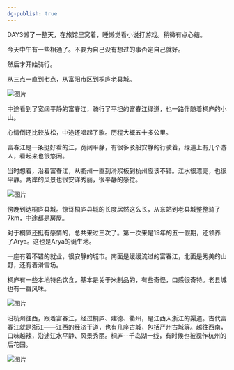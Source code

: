```yaml
---
dg-publish: true
---
```


DAY3懒了一整天，在旅馆里窝着，睡懒觉看小说打游戏。稍微有点心结。

今天中午有一些相通了。不要为自己没有想过的事否定自己就好。

然后才开始骑行。

从三点一直到七点，从富阳市区到桐庐老县城。

![图片](https://mmbiz.qpic.cn/sz_mmbiz_jpg/xrwPsrfDibytPwY9ibuokpTfytQNnPE97LQL7rfKU1aaA1SRJHwSao5N8icy9vjJNetjr0YEiar4m8xe8QdaGlGJWA/640?wx_fmt=jpeg&from=appmsg&wxfrom=5&wx_lazy=1&wx_co=1)

中途看到了宽阔平静的富春江，骑行了平坦的富春江绿道，也一路伴随着桐庐的小山。

心情倒还比较放松，中途还唱起了歌。历程大概五十多公里。

富春江是一条挺好看的江，宽阔平静，有很多驳船安静的行驶着，绿道上有几个游人，看起来也很悠闲。

当时想着，沿着富春江，从衢州一直到滑浆板到杭州应该不错。江水很漂亮，也很平静。两岸的风景也很安详秀丽，很平静的感觉。

![图片](https://mmbiz.qpic.cn/sz_mmbiz_jpg/xrwPsrfDibytPwY9ibuokpTfytQNnPE97LXfSjnlmfslRhiaia9gb40bHbsg8J079ocHdMFdzRYZCbNjCTtc4Zia6Wg/640?wx_fmt=jpeg&from=appmsg&wxfrom=5&wx_lazy=1&wx_co=1)

傍晚到达桐庐县城。惊讶桐庐县城的长度居然这么长，从东站到老县城整整骑了7km，中途都是房屋。

对于桐庐还挺有感情的，总共来过三次了。第一次来是19年的五一假期，还领养了Arya。这也是Arya的诞生地。

一座有着不错的就业，很安静的城市。南面是缓缓流过的富春江，北面是秀美的山野，还有着滑雪场。

桐庐有一些本地特色饮食，基本是关于米制品的，有些奇怪，口感很奇特。老县城也有一番风味。

![图片](https://mmbiz.qpic.cn/sz_mmbiz_jpg/xrwPsrfDibytPwY9ibuokpTfytQNnPE97LDUuEwUuwnVcXtReIOHoUK77zJR6MMUuszQB2ticia8eCcRDmW5RlicDow/640?wx_fmt=jpeg&from=appmsg&wxfrom=5&wx_lazy=1&wx_co=1)

沿杭州往西，跟着富春江，经过桐庐、建德、衢州，是江西入浙江的渠道。古代富春江就是浙江——江西的经济干道，也有几座古城，包括严州古城等。越往西南，口味越辣，沿途江水平静、风景秀丽。桐庐--千岛湖一线，有时候也被视作杭州的后花园。

![图片](https://mmbiz.qpic.cn/sz_mmbiz_jpg/xrwPsrfDibytPwY9ibuokpTfytQNnPE97LEfFjmtxzy8d3fHPRkRzFgMPibVdUxEpwwiba3MyqIHxIjTSkI9vchgzw/640?wx_fmt=jpeg&from=appmsg&wxfrom=5&wx_lazy=1&wx_co=1)

